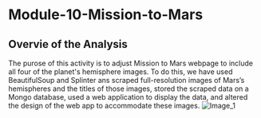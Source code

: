 # Module-10-Mission-to-Mars
## Overvie of the Analysis
The purose of this activity is to adjust Mission to Mars webpage to include all four of the planet's hemisphere images. To do this, we have used BeautifulSoup and Splinter ans scraped full-resolution images of Mars’s hemispheres and the titles of those images, stored the scraped data on a Mongo database, used a web application to display the data, and altered the design of the web app to accommodate these images.
![Image_1]()
